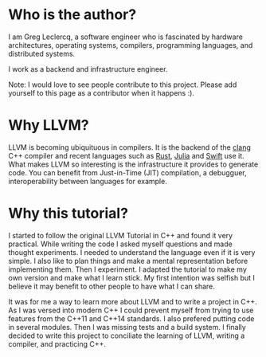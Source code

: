 # Who is the author?

I am Greg Leclercq, a software engineer who is fascinated by hardware
architectures, operating systems, compilers, programming languages, and
distributed systems.

I work as a backend and infrastructure engineer.

Note: I would love to see people contribute to this project. Please add
yourself to this page as a contributor when it happens :).

# Why LLVM?

LLVM is becoming ubiquituous in compilers. It is the backend of the
[clang](http://clang.org) C++ compiler and recent languages such as
[Rust](http://www.rust-lang.org), [Julia](http://julialang.org) and
[Swift](https://developer.apple.com/swift/) use it. What makes LLVM so
interesting is the infrastructure it provides to generate code. You can benefit
from Just-in-Time (JIT) compilation, a debugguer, interoperability between
languages for example.

# Why this tutorial?

I started to follow the original LLVM Tutorial in C++ and found it very
practical. While writing the code I asked myself questions and made thought
experiments. I needed to understand the language even if it is very simple. I
also like to plan things and make a mental representation before implementing
them. Then I experiment. I adapted the tutorial to make my own version and make
what I learn stick. My first intention was selfish but I believe it may benefit
to other people to have what I can share.

It was for me a way to learn more about LLVM and to
write a project in C++. As I was versed into modern C++ I could prevent myself
from trying to use features from the C++11 and C++14 standards. I also prefered
putting code in several modules. Then I was missing tests and a build system. I
finally decided to write this project to conciliate the learning of LLVM,
writing a compiler, and practicing C++.
